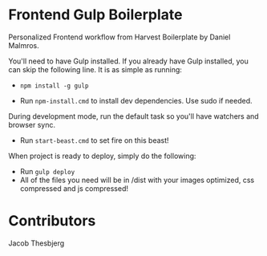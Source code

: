 Frontend Gulp Boilerplate
==========================

Personalized Frontend workflow from Harvest Boilerplate by Daniel Malmros.

You'll need to have Gulp installed. If you already have Gulp installed, you can skip the following line. It is as simple as running:
* `npm install -g gulp`

* Run `npm-install.cmd` to install dev dependencies. Use sudo if needed.

During development mode, run the default task so you'll have watchers and browser sync.
* Run `start-beast.cmd` to set fire on this beast!

When project is ready to deploy, simply do the following:
* Run `gulp deploy`
* All of the files you need will be in /dist with your images optimized, css compressed and js compressed!

Contributors
==========================

Jacob Thesbjerg
